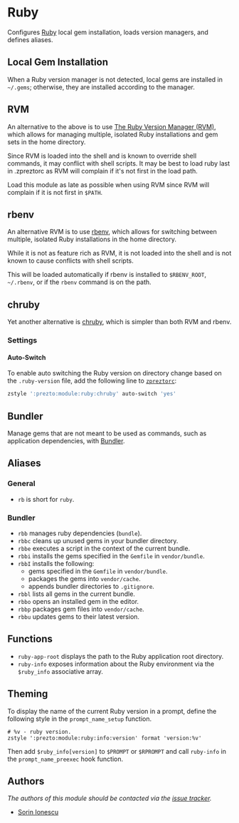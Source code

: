 Ruby
====

Configures [Ruby][1] local gem installation, loads version managers, and defines
aliases.

Local Gem Installation
----------------------

When a Ruby version manager is not detected, local gems are installed in
`~/.gems`; otherwise, they are installed according to the manager.

RVM
---

An alternative to the above is to use [The Ruby Version Manager (RVM)][2], which
allows for managing multiple, isolated Ruby installations and gem sets in the
home directory.

Since RVM is loaded into the shell and is known to override shell commands, it
may conflict with shell scripts.  It may be best to load ruby last in .zpreztorc
as RVM will complain if it's not first in the load path.

Load this module as late as possible when using RVM since RVM will complain if
it is not first in `$PATH`.

rbenv
-----

An alternative RVM is to use [rbenv][3], which allows for switching between
multiple, isolated Ruby installations in the home directory.

While it is not as feature rich as RVM, it is not loaded into the shell and is
not known to cause conflicts with shell scripts.

This will be loaded automatically if rbenv is installed to `$RBENV_ROOT`,
`~/.rbenv`, or if the `rbenv` command is on the path.

chruby
------

Yet another alternative is [chruby][4], which is simpler than both RVM and
rbenv.

### Settings

#### Auto-Switch

To enable auto switching the Ruby version on directory change based on the
`.ruby-version` file, add the following line to [`zpreztorc`][5]:

```sh
zstyle ':prezto:module:ruby:chruby' auto-switch 'yes'
```

Bundler
-------

Manage gems that are not meant to be used as commands, such as application
dependencies, with [Bundler][6].

Aliases
-------

### General

  - `rb` is short for `ruby`.

### Bundler

  - `rbb` manages ruby dependencies (`bundle`).
  - `rbbc` cleans up unused gems in your bundler directory.
  - `rbbe` executes a script in the context of the current bundle.
  - `rbbi` installs the gems specified in the `Gemfile` in `vendor/bundle`.
  - `rbbI` installs the following:
    - gems specified in the `Gemfile` in `vendor/bundle`.
    - packages the gems into `vendor/cache`.
    - appends bundler directories to  `.gitignore`.
  - `rbbl` lists all gems in the current bundle.
  - `rbbo` opens an installed gem in the editor.
  - `rbbp` packages gem files into `vendor/cache`.
  - `rbbu` updates gems to their latest version.

Functions
---------

  - `ruby-app-root` displays the path to the Ruby application root directory.
  - `ruby-info` exposes information about the Ruby environment via the
    `$ruby_info` associative array.

Theming
-------

To display the name of the current Ruby version in a prompt, define the
following style in the `prompt_name_setup` function.

    # %v - ruby version.
    zstyle ':prezto:module:ruby:info:version' format 'version:%v'

Then add `$ruby_info[version]` to `$PROMPT` or `$RPROMPT` and call
`ruby-info` in the `prompt_name_preexec` hook function.

Authors
-------

*The authors of this module should be contacted via the [issue tracker][7].*

  - [Sorin Ionescu](https://github.com/sorin-ionescu)

[1]: http://www.ruby-lang.org
[2]: https://rvm.io
[3]: https://github.com/sstephenson/rbenv
[4]: https://github.com/postmodern/chruby
[5]: https://github.com/sorin-ionescu/prezto/blob/master/runcoms/zpreztorc
[6]: http://gembundler.com
[7]: https://github.com/sorin-ionescu/prezto/issues
